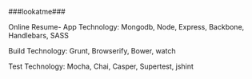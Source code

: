###lookatme###

Online Resume-
App Technology: Mongodb, Node, Express, Backbone, Handlebars, SASS

Build Technology: Grunt, Browserify, Bower, watch

Test Technology: Mocha, Chai, Casper, Supertest, jshint


